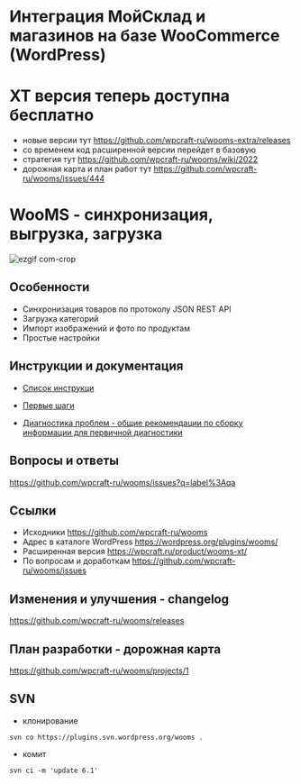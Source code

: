 # Интеграция МойСклад и магазинов на базе WooCommerce (WordPress)

# XT версия теперь доступна бесплатно
- новые версии тут https://github.com/wpcraft-ru/wooms-extra/releases
- со временем код расширенной версии перейдет в базовую
- стратегия тут https://github.com/wpcraft-ru/wooms/wiki/2022
- дорожная карта и план работ тут https://github.com/wpcraft-ru/wooms/issues/444

# WooMS - синхронизация, выгрузка, загрузка

![ezgif com-crop](https://user-images.githubusercontent.com/1852897/83941610-70d42980-a7f5-11ea-9172-65e032e47026.gif)


## Особенности

* Синхронизация товаров по протоколу JSON REST API
* Загрузка категорий
* Импорт изображений и фото по продуктам
* Простые настройки

## Инструкции и документация

- [Список инструкци](https://github.com/wpcraft-ru/wooms/wiki)

- [Первые шаги](https://github.com/wpcraft-ru/wooms/wiki/GettingStarted)

- [Диагностика проблем - общие рекомендации по сборку информации для первичной диагностики](https://github.com/wpcraft-ru/wooms/wiki/Diagnostics)


## Вопросы и ответы

https://github.com/wpcraft-ru/wooms/issues?q=label%3Aqa 


## Ссылки

- Исходники https://github.com/wpcraft-ru/wooms
- Адрес в каталоге WordPress https://wordpress.org/plugins/wooms/
- Расширенная версия https://wpcraft.ru/product/wooms-xt/
- По вопросам и доработкам https://github.com/wpcraft-ru/wooms/issues


## Изменения и улучшения - changelog

https://github.com/wpcraft-ru/wooms/releases


## План разработки - дорожная карта

https://github.com/wpcraft-ru/wooms/projects/1


## SVN 

- клонирование
```
svn co https://plugins.svn.wordpress.org/wooms .
```

- комит
```
svn ci -m 'update 6.1'
```
